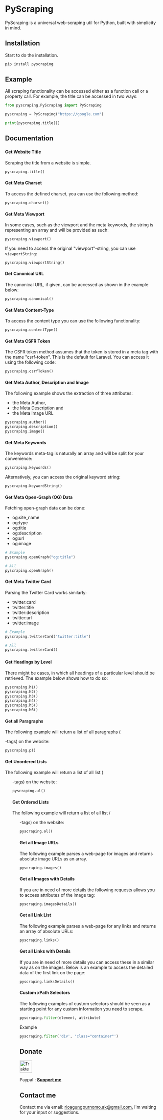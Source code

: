 # PyScraping
PyScraping is a universal web-scraping util for Python, built with simplicity in mind.

## Installation
Start to do the installation.
```bash
pip install pyscraping
```

## Example
All scraping functionality can be accessed either as a function call or a property call. For example, the title can be accessed in two ways:

```python
from pyscraping.PyScraping import PyScraping

pyscraping = PyScraping("https://google.com")

print(pyscraping.title())
```

## Documentation
### <head>
#### Get Website Title
Scraping the title from a website is simple.
```python
pyscraping.title()
```
#### Get Meta Charset
To access the defined charset, you can use the following method:
```python
pyscraping.charset()
```
#### Get Meta Viewport
In some cases, such as the viewport and the meta keywords, the string is representing an array and will be provided as such:
```python
pyscraping.viewport()
```
If you need to access the original "viewport"-string, you can use `viewportString`:
```python
pyscraping.viewportString()
```
#### Det Canonical URL
The canonical URL, if given, can be accessed as shown in the example below:
```python
pyscraping.canonical()
```
#### Get Meta Content-Type
To access the content type you can use the following functionality:
```python
pyscraping.contentType()
```
#### Get Meta CSFR Token
The CSFR token method assumes that the token is stored in a meta tag with the name "csrf-token". This is the default for Laravel. You can access it using the following code:
```python
pyscraping.csrfToken()
```
#### Get Meta Author, Description and Image
The following example shows the extraction of three attributes:
- the Meta Author,
- the Meta Description and
- the Meta Image URL
```python
pyscraping.author()
pyscraping.description()
pyscraping.image()
```
#### Get Meta Keywords
The keywords meta-tag is naturally an array and will be split for your convenience:
```python
pyscraping.keywords()
```
Alternatively, you can access the original keyword string:
```python
pyscraping.keywordString()
```
#### Get Meta Open-Graph (OG) Data
Fetching open-graph data can be done:
- og:site_name
- og:type
- og:title
- og:description
- og:url
- og:image
```python
# Example
pyscraping.openGraph("og:title")

# All
pyscraping.openGraph()
```
#### Get Meta Twitter Card
Parsing the Twitter Card works similarly:
- twitter:card
- twitter:title
- twitter:description
- twitter:url
- twitter:image
```python
# Example
pyscraping.twitterCard("twitter:title")

# All
pyscraping.twitterCard()
```
### <body>
#### Get Headings by Level
There might be cases, in which all headings of a particular level should be retrieved. The example below shows how to do so:
```python
pyscraping.h1()
pyscraping.h2()
pyscraping.h3()
pyscraping.h4()
pyscraping.h5()
pyscraping.h6()
```
#### Get all Paragraphs
The following example will return a list of all paragraphs (<p>-tags) on the website:
```python
pyscraping.p()
```
#### Get Unordered Lists
The following example will return a list of all list (<ul>-tags) on the website:
```python
pyscraping.ul()
```
#### Get Ordered Lists
The following example will return a list of all list (<ol>-tags) on the website:
```python
pyscraping.ol()
```
#### Get all Image URLs
The following example parses a web-page for images and returns absolute image URLs as an array.
```python
pyscraping.images()
```
#### Get all Images with Details
If you are in need of more details the following requests allows you to access attributes of the image tag:
```python
pyscraping.imagesDetails()
```
#### Get all Link List
The following example parses a web-page for any links and returns an array of absolute URLs:
```python
pyscraping.links()
```
#### Get all Links with Details
If you are in need of more details you can access these in a similar way as on the images. Below is an example to access the detailed data of the first link on the page:
```python
pyscraping.linksDetails()
```
#### Custom xPath Selectors
The following examples of custom selectors should be seen as a starting point for any custom information you need to scrape.
```python
pyscraping.filter(element, attribute)
```
Example
```python
pyscraping.filter('div', 'class="container"')
```

## Donate
<a href="https://trakteer.id/rioagungpurnomo" target="_blank"><img id="wse-buttons-preview" src="https://cdn.trakteer.id/images/embed/trbtn-red-6.png" height="40" style="border:0px;height:40px;" alt="Trakteer Saya"></a>

Paypal : **[Support me](https://www.paypal.me/RioDev)**

## Contact me
Contact me via email: rioagungpurnomo.ak@gmail.com, I'm waiting for your input or suggestions.
